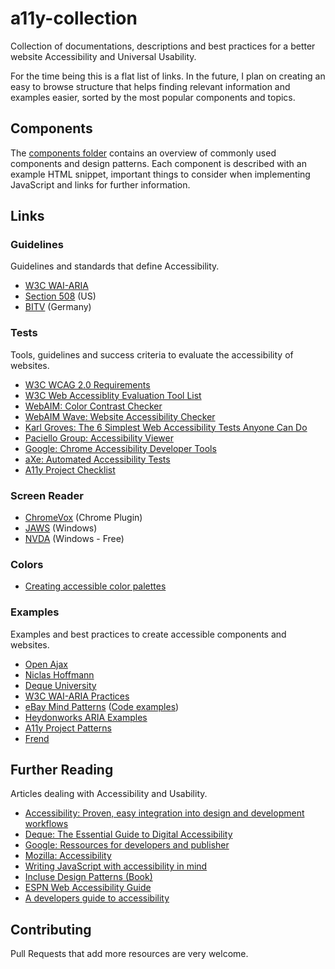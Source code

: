 # a11y-collection
Collection of documentations, descriptions and best practices for a better website Accessibility and Universal Usability.

For the time being this is a flat list of links. In the future, I plan on creating an easy to browse structure that helps finding relevant information and examples easier, sorted by the most popular components and topics.

## Components
The [components folder](components/) contains an overview of commonly used components and design patterns. Each component is described with an example HTML snippet, important things to consider when implementing JavaScript and links for further information.

## Links

### Guidelines
Guidelines and standards that define Accessibility.

- [W3C WAI-ARIA](https://www.w3.org/TR/wai-aria/)
- [Section 508](https://www.section508.gov/) (US)
- [BITV](http://www.bitvtest.eu/bitv_test/intro/overview.html) (Germany)

### Tests
Tools, guidelines and success criteria to evaluate the accessibility of websites.

- [W3C WCAG 2.0 Requirements](https://www.w3.org/WAI/WCAG20/quickref/)
- [W3C Web Accessiblity Evaluation Tool List](https://www.w3.org/WAI/ER/tools/)
- [WebAIM: Color Contrast Checker](http://webaim.org/resources/contrastchecker/)
- [WebAIM Wave: Website Accessibility Checker](http://wave.webaim.org/)
- [Karl Groves: The 6 Simplest Web Accessibility Tests Anyone Can Do](http://www.karlgroves.com/2013/09/05/the-6-simplest-web-accessibility-tests-anyone-can-do/)
- [Paciello Group: Accessibility Viewer](https://www.paciellogroup.com/resources/aviewer/)
- [Google: Chrome Accessibility Developer Tools](https://chrome.google.com/webstore/detail/accessibility-developer-t/fpkknkljclfencbdbgkenhalefipecmb?hl=en)
- [aXe: Automated Accessibility Tests](https://github.com/dequelabs/axe-core)
- [A11y Project Checklist](http://a11yproject.com/checklist.html)

### Screen Reader

- [ChromeVox](http://www.chromevox.com/) (Chrome Plugin)
- [JAWS](http://www.freedomscientific.com/Products/Blindness/JAWS) (Windows)
- [NVDA](http://www.nvaccess.org/download/) (Windows - Free)


### Colors

- [Creating accessible color palettes](https://medium.com/confrere/automatically-creating-an-accessible-color-palette-from-any-color-sure-e735c3f2f45e)

### Examples
Examples and best practices to create accessible components and websites.

- [Open Ajax](http://www.oaa-accessibility.org/)
- [Niclas Hoffmann](http://a11y.nicolas-hoffmann.net/)
- [Deque University](https://dequeuniversity.com/library/)
- [W3C WAI-ARIA Practices](https://www.w3.org/TR/wai-aria-practices-1.1/)
- [eBay Mind Patterns](https://ebay.gitbooks.io/mindpatterns/content/) ([Code examples](http://ianmcburnie.github.io/mindpatterns/))
- [Heydonworks ARIA Examples](http://heydonworks.com/practical_aria_examples/)
- [A11y Project Patterns](http://a11yproject.com/patterns.html)
- [Frend](https://frend.co/)

## Further Reading
Articles dealing with Accessibility and Usability.

- [Accessibility: Proven, easy integration into design and development workflows](http://www.slideshare.net/iamjolly/accessibility-proven-easy-integration-into-design-and-development-workflows)
- [Deque: The Essential Guide to Digital Accessibility](http://www.deque.com/blog/infographic-essential-guide-digital-accessibility/)
- [Google: Ressources for developers and publisher](https://www.google.com/accessibility/for-developers.html)
- [Mozilla: Accessibility](https://developer.mozilla.org/en-US/docs/Web/Accessibility)
- [Writing JavaScript with accessibility in mind](https://medium.com/@matuzo/writing-javascript-with-accessibility-in-mind-a1f6a5f467b9#.vymga7mf4)
- [Incluse Design Patterns (Book)](https://www.smashingmagazine.com/inclusive-design-patterns/)
- [ESPN Web Accessibility Guide](http://www.espn.com/core/toolkit/page/webAccessibilityGuide)
- [A developers guide to accessibility](https://www.24a11y.com/2017/a-developers-guide-to-better-accessibility/)

## Contributing
Pull Requests that add more resources are very welcome.
